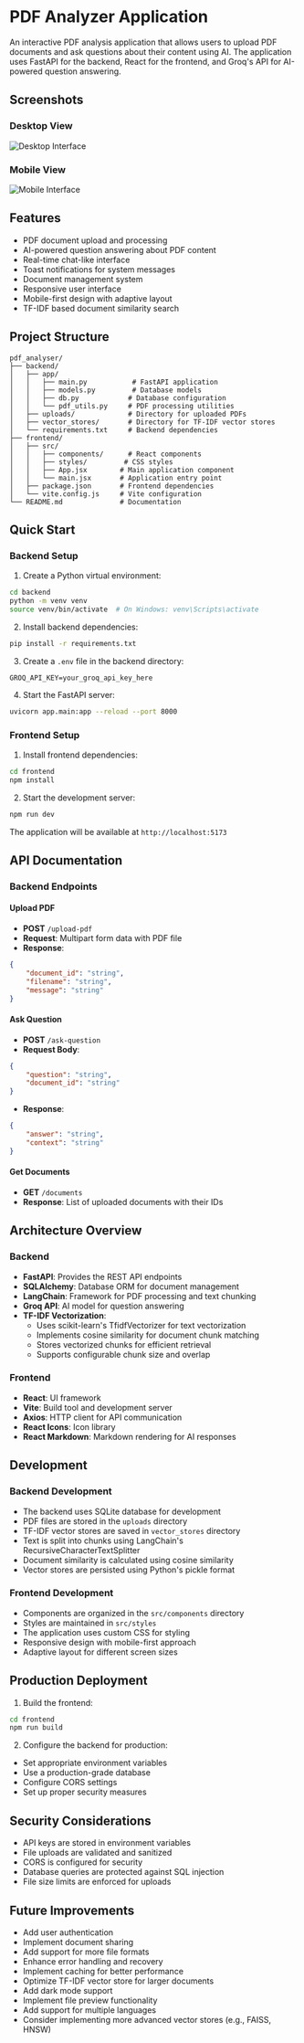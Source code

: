 # PDF Analyzer Application

An interactive PDF analysis application that allows users to upload PDF documents and ask questions about their content using AI. The application uses FastAPI for the backend, React for the frontend, and Groq's API for AI-powered question answering.

## Screenshots

### Desktop View
![Desktop Interface](frontend/src/assets/ss1.png)

### Mobile View
![Mobile Interface](frontend/src/assets/image.png)

## Features

- PDF document upload and processing
- AI-powered question answering about PDF content
- Real-time chat-like interface
- Toast notifications for system messages
- Document management system
- Responsive user interface
- Mobile-first design with adaptive layout
- TF-IDF based document similarity search

## Project Structure
```
pdf_analyser/
├── backend/
│   ├── app/
│   │   ├── main.py           # FastAPI application
│   │   ├── models.py         # Database models
│   │   ├── db.py            # Database configuration
│   │   └── pdf_utils.py     # PDF processing utilities
│   ├── uploads/             # Directory for uploaded PDFs
│   ├── vector_stores/       # Directory for TF-IDF vector stores
│   └── requirements.txt     # Backend dependencies
├── frontend/
│   ├── src/
│   │   ├── components/      # React components
│   │   ├── styles/         # CSS styles
│   │   ├── App.jsx        # Main application component
│   │   └── main.jsx       # Application entry point
│   ├── package.json       # Frontend dependencies
│   └── vite.config.js     # Vite configuration
└── README.md              # Documentation
```

## Quick Start

### Backend Setup

1. Create a Python virtual environment:
```bash
cd backend
python -m venv venv
source venv/bin/activate  # On Windows: venv\Scripts\activate
```

2. Install backend dependencies:
```bash
pip install -r requirements.txt
```

3. Create a `.env` file in the backend directory:
```
GROQ_API_KEY=your_groq_api_key_here
```

4. Start the FastAPI server:
```bash
uvicorn app.main:app --reload --port 8000
```

### Frontend Setup

1. Install frontend dependencies:
```bash
cd frontend
npm install
```

2. Start the development server:
```bash
npm run dev
```

The application will be available at `http://localhost:5173`

## API Documentation

### Backend Endpoints

#### Upload PDF
- **POST** `/upload-pdf`
- **Request**: Multipart form data with PDF file
- **Response**: 
```json
{
    "document_id": "string",
    "filename": "string",
    "message": "string"
}
```

#### Ask Question
- **POST** `/ask-question`
- **Request Body**:
```json
{
    "question": "string",
    "document_id": "string"
}
```
- **Response**:
```json
{
    "answer": "string",
    "context": "string"
}
```

#### Get Documents
- **GET** `/documents`
- **Response**: List of uploaded documents with their IDs

## Architecture Overview

### Backend
- **FastAPI**: Provides the REST API endpoints
- **SQLAlchemy**: Database ORM for document management
- **LangChain**: Framework for PDF processing and text chunking
- **Groq API**: AI model for question answering
- **TF-IDF Vectorization**: 
  - Uses scikit-learn's TfidfVectorizer for text vectorization
  - Implements cosine similarity for document chunk matching
  - Stores vectorized chunks for efficient retrieval
  - Supports configurable chunk size and overlap

### Frontend
- **React**: UI framework
- **Vite**: Build tool and development server
- **Axios**: HTTP client for API communication
- **React Icons**: Icon library
- **React Markdown**: Markdown rendering for AI responses

## Development

### Backend Development
- The backend uses SQLite database for development
- PDF files are stored in the `uploads` directory
- TF-IDF vector stores are saved in `vector_stores` directory
- Text is split into chunks using LangChain's RecursiveCharacterTextSplitter
- Document similarity is calculated using cosine similarity
- Vector stores are persisted using Python's pickle format

### Frontend Development
- Components are organized in the `src/components` directory
- Styles are maintained in `src/styles`
- The application uses custom CSS for styling
- Responsive design with mobile-first approach
- Adaptive layout for different screen sizes

## Production Deployment

1. Build the frontend:
```bash
cd frontend
npm run build
```

2. Configure the backend for production:
- Set appropriate environment variables
- Use a production-grade database
- Configure CORS settings
- Set up proper security measures

## Security Considerations

- API keys are stored in environment variables
- File uploads are validated and sanitized
- CORS is configured for security
- Database queries are protected against SQL injection
- File size limits are enforced for uploads

## Future Improvements

- Add user authentication
- Implement document sharing
- Add support for more file formats
- Enhance error handling and recovery
- Implement caching for better performance
- Optimize TF-IDF vector store for larger documents
- Add dark mode support
- Implement file preview functionality
- Add support for multiple languages
- Consider implementing more advanced vector stores (e.g., FAISS, HNSW)
``` 